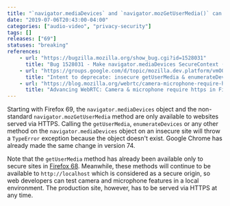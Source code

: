 ```yaml
---
title: "`navigator.mediaDevices` and `navigator.mozGetUserMedia()` can no longer be used on insecure sites"
date: "2019-07-06T20:43:00-04:00"
categories: ["audio-video", "privacy-security"]
tags: []
releases: ["69"]
statuses: "breaking"
references:
    - url: "https://bugzilla.mozilla.org/show_bug.cgi?id=1528031"
      title: "Bug 1528031 - Make navigator.mediaDevices SecureContext (removing it in http)"
    - url: "https://groups.google.com/d/topic/mozilla.dev.platform/vmO0NRM46l8/discussion"
      title: "Intent to deprecate: insecure getUserMedia & enumerateDevices requests"
    - url: "https://blog.mozilla.org/webrtc/camera-microphone-require-https-in-firefox-68/"
      title: "Advancing WebRTC: Camera & microphone require https in Firefox 68."
---
```

Starting with Firefox 69, the `navigator.mediaDevices` object and the non-standard `navigator.mozGetUserMedia` method are only available to websites served via HTTPS. Calling the `getUserMedia`, `enumerateDevices` or any other method on the `navigator.mediaDevices` object on an insecure site will throw a `TypeError` exception because the object doesn't exist. Google Chrome has already made the same change in version 74.

Note that the `getUserMedia` method has already been available only to secure sites in [Firefox 68](https://www.fxsitecompat.dev/en-CA/docs/2019/getusermedia-can-no-longer-be-used-on-insecure-sites/). Meanwhile, these methods will continue to be available to `http://localhost` which is considered as a secure origin, so web developers can test camera and microphone features in a local environment. The production site, however, has to be served via HTTPS at any time.
